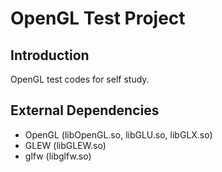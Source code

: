 # OpenGL Test Project

## Introduction

OpenGL test codes for self study.

## External Dependencies

- OpenGL (libOpenGL.so, libGLU.so, libGLX.so)
- GLEW (libGLEW.so)
- glfw (libglfw.so)
